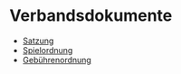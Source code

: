 # Verbandsdokumente

- [Satzung](docs/satzung.md)
- [Spielordnung](docs/spielordnung.md)
- [Gebührenordnung](docs/gebuehrenordnung.md)
